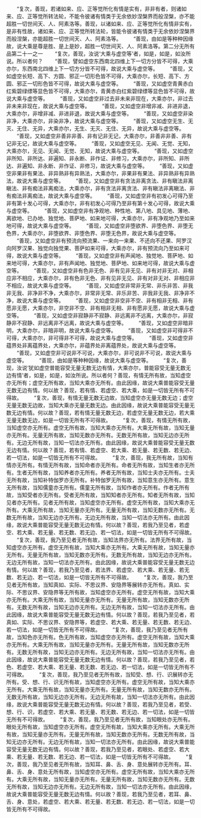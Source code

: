 <!-- { "loadSidebar": true } -->
　　“复次，善现，若诸如来、应、正等觉所化有情是实有，非非有者，则诸如来、应、正等觉所转法轮，不能令彼诸有情类于无余依妙涅槃界而般涅槃，亦不能超胜一切世间天、人、阿素洛等。善现，以诸如来、应、正等觉所化有情非实有，是非有性故，诸如来、应、正等觉所转法轮，皆能令彼诸有情类于无余依妙涅槃界而般涅槃，亦能超胜一切世间天、人、阿素洛等。
　　“善现，由如是等种种因缘故，说大乘是尊是胜、是上是妙，超胜一切世间天、人、阿素洛等。第二分无所有品第二十一之一
　　“复次，善现，汝说‘大乘与虚空等’者，如是，如是，如汝所说。所以者何？
　　“善现，譬如虚空东西南北四维上下一切方分皆不可得，大乘亦尔，东西南北四维上下一切方分皆不可得，故说大乘与虚空等。
　　“善现，又如虚空长短、高下、方圆、邪正一切形色皆不可得，大乘亦尔，长短、高下、方圆、邪正一切形色皆不可得，故说大乘与虚空等。
　　“善现，又如虚空青黄赤白红紫碧绿缥等显色皆不可得，大乘亦尔，青黄赤白红紫碧绿缥等显色皆不可得，故说大乘与虚空等。
　　“善现，又如虚空非过去非未来非现在，大乘亦尔，非过去非未来非现在，故说大乘与虚空等。
　　“善现，又如虚空非增非减、非进非退，大乘亦尔，非增非减、非进非退，故说大乘与虚空等。
　　“善现，又如虚空非染非净，大乘亦尔，非染非净，故说大乘与虚空等。
　　“善现，又如虚空无生、无灭、无住、无异，大乘亦尔，无生、无灭、无住、无异，故说大乘与虚空等。
　　“善现，又如虚空非善非非善、非有记非无记，大乘亦尔，非善非非善、非有记非无记，故说大乘与虚空等。
　　“善现，又如虚空无见、无闻、无觉、无知，大乘亦尔，无见、无闻、无觉、无知，故说大乘与虚空等。
　　“善现，又如虚空非所知、非所达、非遍知、非永断、非作证、非修习，大乘亦尔，非所知、非所达、非遍知、非永断、非作证、非修习，故说大乘与虚空等。
　　“善现，又如虚空非果非有果法、非异熟非有异熟法，大乘亦尔，非果非有果法、非异熟非有异熟法，故说大乘与虚空等。
　　“善现，又如虚空非有贪法非离贪法、非有瞋法非离瞋法、非有痴法非离痴法，大乘亦尔，非有贪法非离贪法、非有瞋法非离瞋法、非有痴法非离痴法，故说大乘与虚空等。
　　“善现，又如虚空非有初发心可得乃至非有第十发心可得，大乘亦尔，非有初发心可得乃至非有第十发心可得，故说大乘与虚空等。
　　“善现，又如虚空非有净观地、种性地、第八地、具见地、薄地、离欲地、已办地、独觉地、菩萨地、如来地可得，大乘亦尔，非有净观地乃至如来地可得，故说大乘与虚空等。
　　“善现，又如虚空非堕欲界、非堕色界、非堕无色界，大乘亦尔，非堕欲界、非堕色界、非堕无色界，故说大乘与虚空等。
　　“善现，又如虚空非有预流向预流果、一来向一来果、不还向不还果、阿罗汉向阿罗汉果、独觉向独觉果、菩萨如来可得，大乘亦尔，非有预流向乃至如来可得，故说大乘与虚空等。
　　“善现，又如虚空非有声闻地、独觉地、菩萨地、如来地可得，大乘亦尔，非有声闻地、独觉地、菩萨地、如来地可得，故说大乘与虚空等。
　　“善现，又如虚空非有色非无色、非有见非无见、非有对非无对、非相应非不相应，大乘亦尔，非有色非无色、非有见非无见、非有对非无对、非相应非不相应，故说大乘与虚空等。
　　“善现，又如虚空非常非无常、非乐非苦、非我非无我、非净非不净，大乘亦尔，非常非无常、非乐非苦、非我非无我、非净非不净，故说大乘与虚空等。
　　“善现，又如虚空非空非不空、非有相非无相、非有愿非无愿，大乘亦尔，非空非不空、非有相非无相、非有愿非无愿，故说大乘与虚空等。
　　“善现，又如虚空非寂静非不寂静、非远离非不远离，大乘亦尔，非寂静非不寂静、非远离非不远离，故说大乘与虚空等。
　　“善现，又如虚空非暗非明，大乘亦尔，非暗非明，故说大乘与虚空等。
　　“善现，又如虚空非可得非不可得，大乘亦尔，非可得非不可得，故说大乘与虚空等。
　　“善现，又如虚空非蕴界处非离蕴界处，大乘亦尔，非蕴界处非离蕴界处，故说大乘与虚空等。
　　“善现，又如虚空非可说非不可说，大乘亦尔，非可说非不可说，故说大乘与虚空等。
　　“善现，由如是等种种因缘，故说大乘与虚空等。
　　“复次，善现，汝说‘犹如虚空普能容受无量无数无边有情，大乘亦尔，普能容受无量无数无边有情’者，如是，如是，如汝所说。所以者何？善现，有情无所有故，当知虚空亦无所有；虚空无所有故，当知大乘亦无所有。由此因缘，故说大乘普能容受无量无数无边有情。何以故？善现，若有情、若虚空、若大乘，如是一切皆无所有不可得故。
　　“复次，善现，有情无量无数无边故，当知虚空亦无量无数无边；虚空无量无数无边故，当知大乘亦无量无数无边。由此因缘，故说大乘普能容受无量无数无边有情。何以故？善现，若有情无量无数无边，若虚空无量无数无边，若大乘无量无数无边，如是一切皆无所有不可得故。
　　“复次，善现，有情无所有故，当知虚空亦无所有。虚空无所有故，当知大乘亦无所有。大乘无所有故，当知无量亦无所有。无量无所有故，当知无数亦无所有。无数无所有故，当知无边亦无所有。无边无所有故，当知一切法亦无所有。由此因缘，故说大乘普能容受无量无数无边有情。何以故？善现，若有情、若虚空、若大乘、若无量、若无数、若无边、若一切法，如是一切皆无所有不可得故。
　　“复次，善现，我无所有故，当知有情亦无所有。有情无所有故，当知命者亦无所有。命者无所有故，当知生者亦无所有。生者无所有故，当知养者亦无所有。养者无所有故，当知士夫亦无所有。士夫无所有故，当知补特伽罗亦无所有。补特伽罗无所有故，当知意生亦无所有。意生无所有故，当知儒童亦无所有。儒童无所有故，当知作者亦无所有。作者无所有故，当知受者亦无所有。受者无所有故，当知知者亦无所有。知者无所有故，当知见者亦无所有。见者无所有故，当知虚空亦无所有。虚空无所有故，当知大乘亦无所有。大乘无所有故，当知无量亦无所有。无量无所有故，当知无数亦无所有。无数无所有故，当知无边亦无所有。无边无所有故，当知一切法亦无所有。由此因缘，故说大乘普能容受无量无数无边有情。何以故？善现，若我乃至见者，若虚空、若大乘、若无量、若无数、若无边、若一切法，如是一切皆无所有不可得故。
　　“复次，善现，我乃至见者无所有故，当知法界亦无所有。法界无所有故，当知虚空亦无所有。虚空无所有故，当知大乘亦无所有。大乘无所有故，当知无量亦无所有。无量无所有故，当知无数亦无所有。无数无所有故，当知无边亦无所有。无边无所有故，当知一切法亦无所有。由此因缘，故说大乘普能容受无量无数无边有情。何以故？善现，若我乃至见者，若法界、若虚空、若大乘、若无量、若无数、若无边、若一切法，如是一切皆无所有不可得故。
　　“复次，善现，我乃至见者无所有故，当知真如、实际、不思议界、安隐界等展转亦无所有。真如、实际、不思议界、安隐界等无所有故，当知虚空亦无所有。虚空无所有故，当知大乘亦无所有。大乘无所有故，当知无量亦无所有。无量无所有故，当知无数亦无所有。无数无所有故，当知无边亦无所有。无边无所有故，当知一切法亦无所有。由此因缘，故说大乘普能容受无量无数无边有情。何以故？善现，若我乃至见者，若真如、实际、不思议界、安隐界等，若虚空、若大乘、若无量、若无数、若无边、若一切法，如是一切皆无所有不可得故。
　　“复次，善现，我乃至见者无所有故，当知色亦无所有。色无所有故，当知虚空亦无所有。虚空无所有故，当知大乘亦无所有。大乘无所有故，当知无量亦无所有。无量无所有故，当知无数亦无所有。无数无所有故，当知无边亦无所有。无边无所有故，当知一切法亦无所有。由此因缘，故说大乘普能容受无量无数无边有情。何以故？善现，若我乃至见者，若色、若虚空、若大乘、若无量、若无数、若无边、若一切法，如是一切皆无所有不可得故。
　　“复次，善现，我乃至见者无所有故，当知受、想、行、识展转亦无所有。受、想、行、识无所有故，当知虚空亦无所有。虚空无所有故，当知大乘亦无所有。大乘无所有故，当知无量亦无所有。无量无所有故，当知无数亦无所有。无数无所有故，当知无边亦无所有。无边无所有故，当知一切法亦无所有。由此因缘，故说大乘普能容受无量无数无边有情。何以故？善现，若我乃至见者，若受、想、行、识，若虚空、若大乘、若无量、若无数、若无边、若一切法，如是一切皆无所有不可得故。
　　“复次，善现，我乃至见者无所有故，当知眼处亦无所有。眼处无所有故，当知虚空亦无所有。虚空无所有故，当知大乘亦无所有。大乘无所有故，当知无量亦无所有。无量无所有故，当知无数亦无所有。无数无所有故，当知无边亦无所有。无边无所有故，当知一切法亦无所有。由此因缘，故说大乘普能容受无量无数无边有情。何以故？善现，若我乃至见者，若眼处、若虚空、若大乘、若无量、若无数、若无边、若一切法，如是一切皆无所有不可得故。
　　“复次，善现，我乃至见者无所有故，当知耳、鼻、舌、身、意处展转亦无所有。耳、鼻、舌、身、意处无所有故，当知虚空亦无所有。虚空无所有故，当知大乘亦无所有。大乘无所有故，当知无量亦无所有。无量无所有故，当知无数亦无所有。无数无所有故，当知无边亦无所有。无边无所有故，当知一切法亦无所有。由此因缘，故说大乘普能容受无量无数无边有情。何以故？善现，若我乃至见者，若耳、鼻、舌、身、意处，若虚空、若大乘、若无量、若无数、若无边、若一切法，如是一切皆无所有不可得故。
